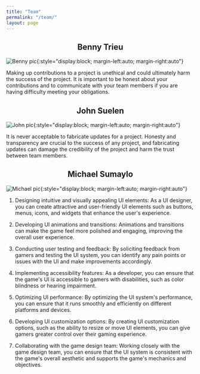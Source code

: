 ```yaml
---
title: "Team"
permalink: "/team/"
layout: page
---
```


<h2 style="text-align: center;">Benny Trieu</h2>

![Benny pic](https://avatars.githubusercontent.com/u/76574420?v=4){:style="display:block; margin-left:auto; margin-right:auto"}

Making up contributions to a project is unethical and could ultimately harm the success of the project. It is important to be honest about your contributions and to communicate with your team members if you are having difficulty meeting your obligations.

<h2 style="text-align: center;">John Suelen</h2>

![John pic](https://cdn.discordapp.com/attachments/1088056272689049720/1088064639104987186/image.png){:style="display:block; margin-left:auto; margin-right:auto"}

It is never acceptable to fabricate updates for a project. Honesty and transparency are crucial to the success of any project, and fabricating updates can damage the credibility of the project and harm the trust between team members.

<h2 style="text-align: center;">Michael Sumaylo</h2>

![Michael pic](https://avatars.githubusercontent.com/u/97885062?v=4){:style="display:block; margin-left:auto; margin-right:auto"}

1. Designing intuitive and visually appealing UI elements: As a UI designer, you can create attractive and user-friendly UI elements such as buttons, menus, icons, and widgets that enhance the user's experience.

2. Developing UI animations and transitions: Animations and transitions can make the game feel more polished and engaging, improving the overall user experience.

3. Conducting user testing and feedback: By soliciting feedback from gamers and testing the UI system, you can identify any pain points or issues with the UI and make improvements accordingly.

4. Implementing accessibility features: As a developer, you can ensure that the game's UI is accessible to gamers with disabilities, such as color blindness or hearing impairment.

5. Optimizing UI performance: By optimizing the UI system's performance, you can ensure that it runs smoothly and efficiently on different platforms and devices.

6. Developing UI customization options: By creating UI customization options, such as the ability to resize or move UI elements, you can give gamers greater control over their gaming experience.

7. Collaborating with the game design team: Working closely with the game design team, you can ensure that the UI system is consistent with the game's overall aesthetic and supports the game's mechanics and objectives.